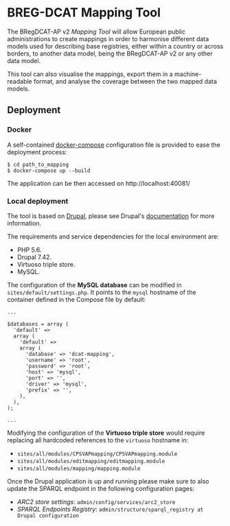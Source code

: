 # BREG-DCAT Mapping Tool

The BRegDCAT-AP v2 _Mapping Tool_ will allow European public administrations to create mappings in order to harmonise different data models used for describing base registries, either within a country or across borders, to another data model, being the BRegDCAT-AP v2 or any other data model. 

This tool can also visualise the mappings, export them in a machine-readable format, and analyse the coverage between the two mapped data models.

## Deployment

### Docker

A self-contained [docker-compose](https://docs.docker.com/compose/install/) configuration file is provided to ease the deployment process:

    $ cd path_to_mapping
    $ docker-compose up --build

The application can be then accessed on http://localhost:40081/

### Local deployment 

The tool is based on [Drupal](https://www.drupal.com), please see Drupal's [documentation](http://drupal.org/documentation) for more information.

The requirements and service dependencies for the local environment are:

* PHP 5.6.
* Drupal 7.42.
* Virtuoso triple store.
* MySQL.

The configuration of the **MySQL database** can be modified in `sites/default/settings.php`. It points to the `mysql` hostname of the container defined in the Compose file by default:

```
...

$databases = array (
  'default' => 
  array (
    'default' => 
    array (
      'database' => 'dcat-mapping',
      'username' => 'root',
      'password' => 'root',
      'host' => 'mysql',
      'port' => '',
      'driver' => 'mysql',
      'prefix' => '',
    ),
  ),
);

...
```

Modifying the configuration of the **Virtuoso triple store** would require replacing all hardcoded references to the `virtuoso` hostname in:

* `sites/all/modules/CPSVAPmapping/CPSVAPmapping.module`
* `sites/all/modules/editmapping/editmapping.module`
* `sites/all/modules/mapping/mapping.module`

Once the Drupal application is up and running please make sure to also update the SPARQL endpoint in the following configuration pages:

* *ARC2 store settings*: `admin/config/services/arc2_store`
* *SPARQL Endpoints Registry*: `admin/structure/sparql_registry at Drupal configuration`